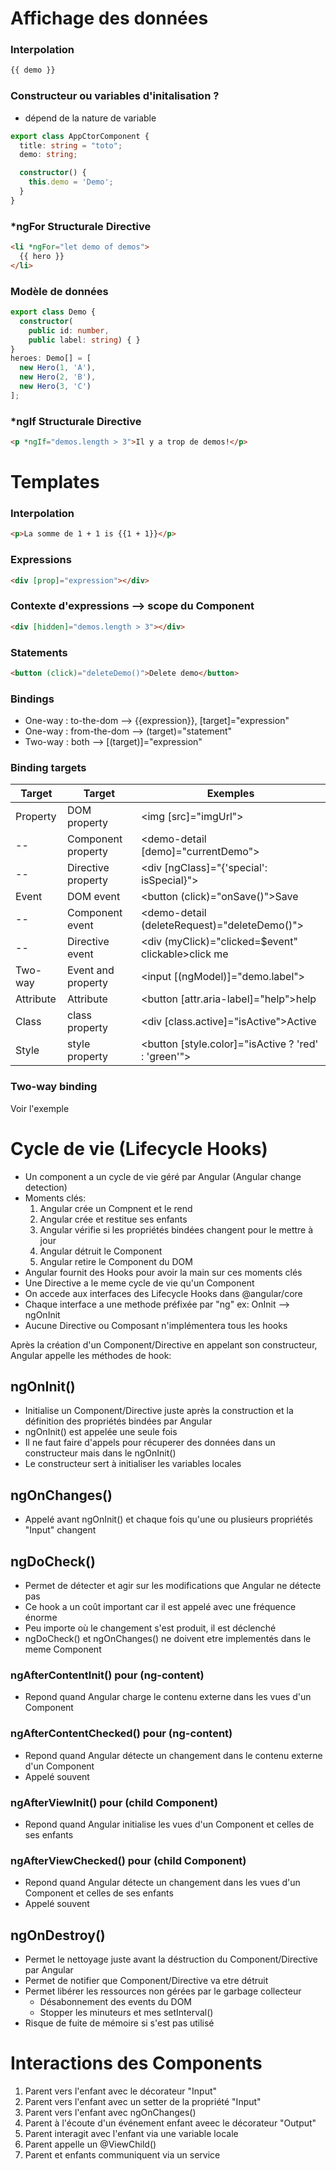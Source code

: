 # Affichage des données
### Interpolation
```html
{{ demo }}
```
### Constructeur ou variables d'initalisation ?
* dépend de la nature de variable
```typescript
export class AppCtorComponent {
  title: string = "toto";
  demo: string;

  constructor() {
    this.demo = 'Demo';
  }
}
```
### *ngFor Structurale Directive
```html
<li *ngFor="let demo of demos">
  {{ hero }}
</li>
```
### Modèle de données
```typescript
export class Demo {
  constructor(
    public id: number,
    public label: string) { }
}
heroes: Demo[] = [
  new Hero(1, 'A'),
  new Hero(2, 'B'),
  new Hero(3, 'C')
];
```
### *ngIf Structurale Directive
```html
<p *ngIf="demos.length > 3">Il y a trop de demos!</p>
```


# Templates
### Interpolation
```html
<p>La somme de 1 + 1 is {{1 + 1}}</p>
```
### Expressions
```html
<div [prop]="expression"></div>
```

### Contexte d'expressions --> scope du Component
```html
<div [hidden]="demos.length > 3"></div>
```

### Statements
```html
<button (click)="deleteDemo()">Delete demo</button>
```

### Bindings
* One-way : to-the-dom   --> {{expression}}, [target]="expression"
* One-way : from-the-dom --> (target)="statement"
* Two-way : both         --> [(target)]="expression"

### Binding targets
Target  | Target  | Exemples
---     |---      | ---
Property| DOM property| <img [src]="imgUrl">
--      | Component property| <demo-detail [demo]="currentDemo"></demo-detail>
--      | Directive property| <div [ngClass]="{'special': isSpecial}"></div>
Event   | DOM event| <button (click)="onSave()">Save</button>
--      | Component event| <demo-detail (deleteRequest)="deleteDemo()"></demo-detail>
--      | Directive event| <div (myClick)="clicked=$event" clickable>click me</div>
Two-way | Event and property| <input [(ngModel)]="demo.label">
Attribute | Attribute | <button [attr.aria-label]="help">help</button>
Class | class property | <div [class.active]="isActive">Active</div>
Style | style property | <button [style.color]="isActive ? 'red' : 'green'">

### Two-way binding
Voir l'exemple

# Cycle de vie (Lifecycle Hooks)
* Un component a un cycle de vie géré par Angular (Angular change detection)
* Moments clés:
    1. Angular crée un Compnent et le rend
    2. Angular crée et restitue ses enfants
    3. Angular vérifie si les propriétés bindées changent pour le mettre à jour
    4. Angular détruit le Component
    5. Angular retire le Component du DOM
* Angular fournit des Hooks pour avoir la main sur ces moments clés
* Une Directive a le meme cycle de vie qu'un Component
* On accede aux interfaces des Lifecycle Hooks dans @angular/core
* Chaque interface a une methode préfixée par "ng" ex: OnInit --> ngOnInit
* Aucune Directive ou Composant n'implémentera tous les hooks

Après la création d'un Component/Directive en appelant son constructeur, Angular appelle les méthodes de hook:
## ngOnInit()
* Initialise un Component/Directive juste après la construction et la définition des propriétés bindées par Angular
* ngOnInit() est appelée une seule fois
* Il ne faut faire d'appels pour récuperer des données dans un constructeur mais dans le ngOnInit()
* Le constructeur sert à initialiser les variables locales

## ngOnChanges()
* Appelé avant ngOnInit() et chaque fois qu'une ou plusieurs propriétés "Input" changent

## ngDoCheck()
* Permet de détecter et agir sur les modifications que Angular ne détecte pas
* Ce hook a un coût important car il est appelé avec une fréquence énorme
* Peu importe où le changement s'est produit, il est déclenché
* ngDoCheck() et ngOnChanges() ne doivent etre implementés dans le meme Component

### ngAfterContentInit() pour (ng-content)
* Repond quand Angular charge le contenu externe dans les vues d'un Component

### ngAfterContentChecked() pour (ng-content)
* Repond quand Angular détecte un changement dans le contenu externe d'un Component
* Appelé souvent

### ngAfterViewInit() pour (child Component)
* Repond quand Angular initialise les vues d'un Component et celles de ses enfants

### ngAfterViewChecked() pour (child Component)
* Repond quand Angular détecte un changement dans les vues d'un Component et celles de ses enfants
* Appelé souvent

## ngOnDestroy()
* Permet le nettoyage juste avant la déstruction du Component/Directive par Angular
* Permet de notifier que Component/Directive va etre détruit
* Permet libérer les ressources non gérées par le garbage collecteur
    - Désabonnement des events du DOM
    - Stopper les minuteurs et mes setInterval()
* Risque de fuite de mémoire si s'est pas utilisé


# Interactions des Components
1. Parent vers l'enfant avec le décorateur "Input"
2. Parent vers l'enfant avec un setter de la propriété "Input"
3. Parent vers l'enfant avec ngOnChanges()
4. Parent à l'écoute d'un événement enfant aveec le décorateur "Output"
5. Parent interagit avec l'enfant via une variable locale
6. Parent appelle un @ViewChild()
7. Parent et enfants communiquent via un service